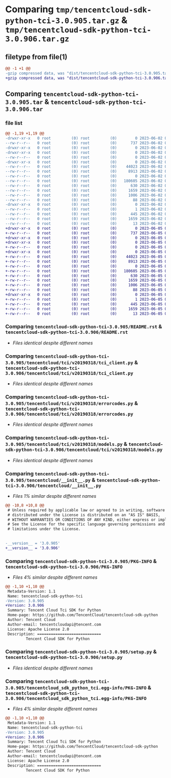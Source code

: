 # Comparing `tmp/tencentcloud-sdk-python-tci-3.0.905.tar.gz` & `tmp/tencentcloud-sdk-python-tci-3.0.906.tar.gz`

## filetype from file(1)

```diff
@@ -1 +1 @@
-gzip compressed data, was "dist/tencentcloud-sdk-python-tci-3.0.905.tar", last modified: Fri Jun  2 00:39:57 2023, max compression
+gzip compressed data, was "dist/tencentcloud-sdk-python-tci-3.0.906.tar", last modified: Mon Jun  5 00:43:08 2023, max compression
```

## Comparing `tencentcloud-sdk-python-tci-3.0.905.tar` & `tencentcloud-sdk-python-tci-3.0.906.tar`

### file list

```diff
@@ -1,19 +1,19 @@
-drwxr-xr-x   0 root         (0) root         (0)        0 2023-06-02 00:39:57.000000 tencentcloud-sdk-python-tci-3.0.905/
--rw-r--r--   0 root         (0) root         (0)      737 2023-06-02 00:39:57.000000 tencentcloud-sdk-python-tci-3.0.905/README.rst
-drwxr-xr-x   0 root         (0) root         (0)        0 2023-06-02 00:39:57.000000 tencentcloud-sdk-python-tci-3.0.905/tencentcloud/
-drwxr-xr-x   0 root         (0) root         (0)        0 2023-06-02 00:39:57.000000 tencentcloud-sdk-python-tci-3.0.905/tencentcloud/tci/
--rw-r--r--   0 root         (0) root         (0)        0 2023-06-02 00:39:57.000000 tencentcloud-sdk-python-tci-3.0.905/tencentcloud/tci/__init__.py
-drwxr-xr-x   0 root         (0) root         (0)        0 2023-06-02 00:39:57.000000 tencentcloud-sdk-python-tci-3.0.905/tencentcloud/tci/v20190318/
--rw-r--r--   0 root         (0) root         (0)    44023 2023-06-02 00:39:57.000000 tencentcloud-sdk-python-tci-3.0.905/tencentcloud/tci/v20190318/tci_client.py
--rw-r--r--   0 root         (0) root         (0)     8913 2023-06-02 00:39:57.000000 tencentcloud-sdk-python-tci-3.0.905/tencentcloud/tci/v20190318/errorcodes.py
--rw-r--r--   0 root         (0) root         (0)        0 2023-06-02 00:39:57.000000 tencentcloud-sdk-python-tci-3.0.905/tencentcloud/tci/v20190318/__init__.py
--rw-r--r--   0 root         (0) root         (0)   180605 2023-06-02 00:39:57.000000 tencentcloud-sdk-python-tci-3.0.905/tencentcloud/tci/v20190318/models.py
--rw-r--r--   0 root         (0) root         (0)      630 2023-06-02 00:39:57.000000 tencentcloud-sdk-python-tci-3.0.905/tencentcloud/__init__.py
--rw-r--r--   0 root         (0) root         (0)     1659 2023-06-02 00:39:57.000000 tencentcloud-sdk-python-tci-3.0.905/PKG-INFO
--rw-r--r--   0 root         (0) root         (0)     1006 2023-06-02 00:39:57.000000 tencentcloud-sdk-python-tci-3.0.905/setup.py
--rw-r--r--   0 root         (0) root         (0)       88 2023-06-02 00:39:57.000000 tencentcloud-sdk-python-tci-3.0.905/setup.cfg
-drwxr-xr-x   0 root         (0) root         (0)        0 2023-06-02 00:39:57.000000 tencentcloud-sdk-python-tci-3.0.905/tencentcloud_sdk_python_tci.egg-info/
--rw-r--r--   0 root         (0) root         (0)        1 2023-06-02 00:39:57.000000 tencentcloud-sdk-python-tci-3.0.905/tencentcloud_sdk_python_tci.egg-info/dependency_links.txt
--rw-r--r--   0 root         (0) root         (0)      445 2023-06-02 00:39:57.000000 tencentcloud-sdk-python-tci-3.0.905/tencentcloud_sdk_python_tci.egg-info/SOURCES.txt
--rw-r--r--   0 root         (0) root         (0)     1659 2023-06-02 00:39:57.000000 tencentcloud-sdk-python-tci-3.0.905/tencentcloud_sdk_python_tci.egg-info/PKG-INFO
--rw-r--r--   0 root         (0) root         (0)       13 2023-06-02 00:39:57.000000 tencentcloud-sdk-python-tci-3.0.905/tencentcloud_sdk_python_tci.egg-info/top_level.txt
+drwxr-xr-x   0 root         (0) root         (0)        0 2023-06-05 00:43:08.000000 tencentcloud-sdk-python-tci-3.0.906/
+-rw-r--r--   0 root         (0) root         (0)      737 2023-06-05 00:43:08.000000 tencentcloud-sdk-python-tci-3.0.906/README.rst
+drwxr-xr-x   0 root         (0) root         (0)        0 2023-06-05 00:43:08.000000 tencentcloud-sdk-python-tci-3.0.906/tencentcloud/
+drwxr-xr-x   0 root         (0) root         (0)        0 2023-06-05 00:43:08.000000 tencentcloud-sdk-python-tci-3.0.906/tencentcloud/tci/
+-rw-r--r--   0 root         (0) root         (0)        0 2023-06-05 00:43:08.000000 tencentcloud-sdk-python-tci-3.0.906/tencentcloud/tci/__init__.py
+drwxr-xr-x   0 root         (0) root         (0)        0 2023-06-05 00:43:08.000000 tencentcloud-sdk-python-tci-3.0.906/tencentcloud/tci/v20190318/
+-rw-r--r--   0 root         (0) root         (0)    44023 2023-06-05 00:43:08.000000 tencentcloud-sdk-python-tci-3.0.906/tencentcloud/tci/v20190318/tci_client.py
+-rw-r--r--   0 root         (0) root         (0)     8913 2023-06-05 00:43:08.000000 tencentcloud-sdk-python-tci-3.0.906/tencentcloud/tci/v20190318/errorcodes.py
+-rw-r--r--   0 root         (0) root         (0)        0 2023-06-05 00:43:08.000000 tencentcloud-sdk-python-tci-3.0.906/tencentcloud/tci/v20190318/__init__.py
+-rw-r--r--   0 root         (0) root         (0)   180605 2023-06-05 00:43:08.000000 tencentcloud-sdk-python-tci-3.0.906/tencentcloud/tci/v20190318/models.py
+-rw-r--r--   0 root         (0) root         (0)      630 2023-06-05 00:43:08.000000 tencentcloud-sdk-python-tci-3.0.906/tencentcloud/__init__.py
+-rw-r--r--   0 root         (0) root         (0)     1659 2023-06-05 00:43:08.000000 tencentcloud-sdk-python-tci-3.0.906/PKG-INFO
+-rw-r--r--   0 root         (0) root         (0)     1006 2023-06-05 00:43:08.000000 tencentcloud-sdk-python-tci-3.0.906/setup.py
+-rw-r--r--   0 root         (0) root         (0)       88 2023-06-05 00:43:08.000000 tencentcloud-sdk-python-tci-3.0.906/setup.cfg
+drwxr-xr-x   0 root         (0) root         (0)        0 2023-06-05 00:43:08.000000 tencentcloud-sdk-python-tci-3.0.906/tencentcloud_sdk_python_tci.egg-info/
+-rw-r--r--   0 root         (0) root         (0)        1 2023-06-05 00:43:08.000000 tencentcloud-sdk-python-tci-3.0.906/tencentcloud_sdk_python_tci.egg-info/dependency_links.txt
+-rw-r--r--   0 root         (0) root         (0)      445 2023-06-05 00:43:08.000000 tencentcloud-sdk-python-tci-3.0.906/tencentcloud_sdk_python_tci.egg-info/SOURCES.txt
+-rw-r--r--   0 root         (0) root         (0)     1659 2023-06-05 00:43:08.000000 tencentcloud-sdk-python-tci-3.0.906/tencentcloud_sdk_python_tci.egg-info/PKG-INFO
+-rw-r--r--   0 root         (0) root         (0)       13 2023-06-05 00:43:08.000000 tencentcloud-sdk-python-tci-3.0.906/tencentcloud_sdk_python_tci.egg-info/top_level.txt
```

### Comparing `tencentcloud-sdk-python-tci-3.0.905/README.rst` & `tencentcloud-sdk-python-tci-3.0.906/README.rst`

 * *Files identical despite different names*

### Comparing `tencentcloud-sdk-python-tci-3.0.905/tencentcloud/tci/v20190318/tci_client.py` & `tencentcloud-sdk-python-tci-3.0.906/tencentcloud/tci/v20190318/tci_client.py`

 * *Files identical despite different names*

### Comparing `tencentcloud-sdk-python-tci-3.0.905/tencentcloud/tci/v20190318/errorcodes.py` & `tencentcloud-sdk-python-tci-3.0.906/tencentcloud/tci/v20190318/errorcodes.py`

 * *Files identical despite different names*

### Comparing `tencentcloud-sdk-python-tci-3.0.905/tencentcloud/tci/v20190318/models.py` & `tencentcloud-sdk-python-tci-3.0.906/tencentcloud/tci/v20190318/models.py`

 * *Files identical despite different names*

### Comparing `tencentcloud-sdk-python-tci-3.0.905/tencentcloud/__init__.py` & `tencentcloud-sdk-python-tci-3.0.906/tencentcloud/__init__.py`

 * *Files 1% similar despite different names*

```diff
@@ -10,8 +10,8 @@
 # Unless required by applicable law or agreed to in writing, software
 # distributed under the License is distributed on an "AS IS" BASIS,
 # WITHOUT WARRANTIES OR CONDITIONS OF ANY KIND, either express or implied.
 # See the License for the specific language governing permissions and
 # limitations under the License.
 
 
-__version__ = '3.0.905'
+__version__ = '3.0.906'
```

### Comparing `tencentcloud-sdk-python-tci-3.0.905/PKG-INFO` & `tencentcloud-sdk-python-tci-3.0.906/PKG-INFO`

 * *Files 4% similar despite different names*

```diff
@@ -1,10 +1,10 @@
 Metadata-Version: 1.1
 Name: tencentcloud-sdk-python-tci
-Version: 3.0.905
+Version: 3.0.906
 Summary: Tencent Cloud Tci SDK for Python
 Home-page: https://github.com/TencentCloud/tencentcloud-sdk-python
 Author: Tencent Cloud
 Author-email: tencentcloudapi@tencent.com
 License: Apache License 2.0
 Description: ============================
         Tencent Cloud SDK for Python
```

### Comparing `tencentcloud-sdk-python-tci-3.0.905/setup.py` & `tencentcloud-sdk-python-tci-3.0.906/setup.py`

 * *Files identical despite different names*

### Comparing `tencentcloud-sdk-python-tci-3.0.905/tencentcloud_sdk_python_tci.egg-info/PKG-INFO` & `tencentcloud-sdk-python-tci-3.0.906/tencentcloud_sdk_python_tci.egg-info/PKG-INFO`

 * *Files 4% similar despite different names*

```diff
@@ -1,10 +1,10 @@
 Metadata-Version: 1.1
 Name: tencentcloud-sdk-python-tci
-Version: 3.0.905
+Version: 3.0.906
 Summary: Tencent Cloud Tci SDK for Python
 Home-page: https://github.com/TencentCloud/tencentcloud-sdk-python
 Author: Tencent Cloud
 Author-email: tencentcloudapi@tencent.com
 License: Apache License 2.0
 Description: ============================
         Tencent Cloud SDK for Python
```

